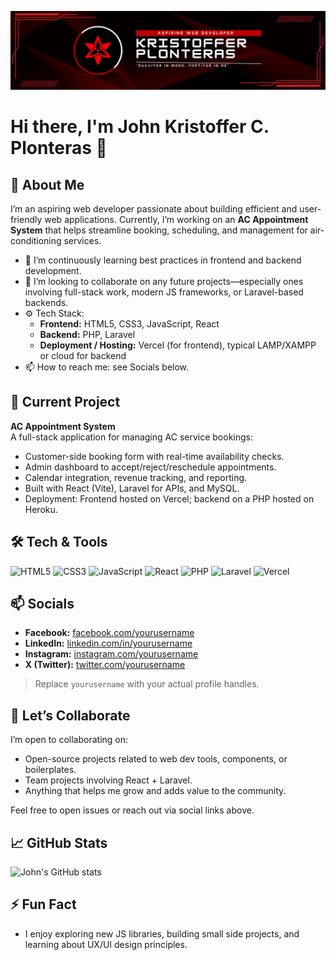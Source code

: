 ![GitHub Banner](banner2.png)
# Hi there, I'm John Kristoffer C. Plonteras 👋

## 🔭 About Me
I’m an aspiring web developer passionate about building efficient and user-friendly web applications. Currently, I’m working on an **AC Appointment System** that helps streamline booking, scheduling, and management for air-conditioning services.

- 🌱 I’m continuously learning best practices in frontend and backend development.
- 👯 I’m looking to collaborate on any future projects—especially ones involving full-stack work, modern JS frameworks, or Laravel-based backends.
- ⚙️ Tech Stack: 
  - **Frontend:** HTML5, CSS3, JavaScript, React
  - **Backend:** PHP, Laravel
  - **Deployment / Hosting:** Vercel (for frontend), typical LAMP/XAMPP or cloud for backend
- 📫 How to reach me: see Socials below.

## 🚀 Current Project
**AC Appointment System**  
A full-stack application for managing AC service bookings:
- Customer-side booking form with real-time availability checks.
- Admin dashboard to accept/reject/reschedule appointments.
- Calendar integration, revenue tracking, and reporting.
- Built with React (Vite), Laravel for APIs, and MySQL.
- Deployment: Frontend hosted on Vercel; backend on a PHP hosted on Heroku.

## 🛠️ Tech & Tools
![HTML5](https://img.shields.io/badge/HTML5-%23E34F26?logo=html5&logoColor=white)
![CSS3](https://img.shields.io/badge/CSS3-%231572B6?logo=css3&logoColor=white)
![JavaScript](https://img.shields.io/badge/JavaScript-%23F7DF1E?logo=javascript&logoColor=black)
![React](https://img.shields.io/badge/React-%2320232a?logo=react&logoColor=%2361DAFB)
![PHP](https://img.shields.io/badge/PHP-%23777BB4?logo=php&logoColor=white)
![Laravel](https://img.shields.io/badge/Laravel-%23FF2D20?logo=laravel&logoColor=white)
![Vercel](https://img.shields.io/badge/Vercel-%23000000?logo=vercel&logoColor=white)

## 📫 Socials
- **Facebook:** [facebook.com/yourusername](https://www.facebook.com/plonteras19)
- **LinkedIn:** [linkedin.com/in/yourusername](https://www.linkedin.com/in/plonteras-john-kristoffer-c-51b7922a9/)
- **Instagram:** [instagram.com/yourusername](https://www.instagram.com/kashiro_19/)
- **X (Twitter):** [twitter.com/yourusername](https://x.com/Kris2ffer191)

> Replace `yourusername` with your actual profile handles.

## 🤝 Let’s Collaborate
I’m open to collaborating on:
- Open-source projects related to web dev tools, components, or boilerplates.
- Team projects involving React + Laravel.
- Anything that helps me grow and adds value to the community.

Feel free to open issues or reach out via social links above.


## 📈 GitHub Stats
<!-- You can include dynamic GitHub stats cards if you like -->
![John's GitHub stats](https://github-readme-stats.vercel.app/api?username=your-github-username&show_icons=true&theme=default)

## ⚡ Fun Fact
- I enjoy exploring new JS libraries, building small side projects, and learning about UX/UI design principles.



